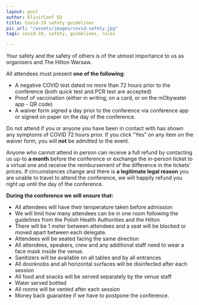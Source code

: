 ```yaml
---
layout: post
author: ElixirConf EU
title: Covid-19 safety guidelines
pic_url: "/assets/images/covid-safety.jpg"
tags: covid-19, safety, guidelines, rules

---
```

Your safety and the safety of others is of the utmost importance to us as organisers and The Hilton Warsaw.

All attendees must present **one of the following**:
* A negative COVID test dated no more than 72 hours prior to the conference (both quick test and PCR test are accepted)
* Proof of vaccination (either in writing, on a card, or on the mObywatel app - QR code)
* A waiver form signed a day prior to the conference via conference app or signed on paper on the day of the conference.

Do not attend if you or anyone you have been in contact with has shown any symptoms of COVID 72 hours prior. If you click “Yes” on any item on the waiver form, you will **not** be admitted to the event.

Anyone who cannot attend in person can receive a full refund by contacting us up-to **a month** before the conference or exchange the in-person ticket to a virtual one and receive the reimbursement of the difference in the tickets’ prices. If circumstances change and there is **a legitimate legal reason** you are unable to travel to attend the conference, we will happily refund you right up until the day of the conference.

**During the conference we will ensure that:**
* All attendees will have their temperature taken before admission
* We will limit how many attendees can be in one room following the guidelines from the Polish Health Authorities and the Hilton
* There will be 1 meter between attendees and a seat will be blocked or moved apart between each delegate.
* Attendees will be seated facing the same direction
* All attendees, speakers, crew and any additional staff need to wear a face mask inside the venue.
* Sanitizers will be available on all tables and by all entrances
* All doorknobs and all horizontal surfaces will be disinfected after each session
* All food and snacks will be served separately by the venue staff
* Water served bottled
* All rooms will be vented after each session
* Money back guarantee if we have to postpone the conference.

